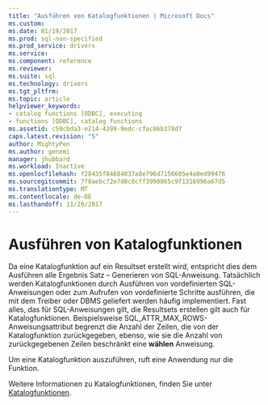 ```yaml
---
title: "Ausführen von Katalogfunktionen | Microsoft Docs"
ms.custom: 
ms.date: 01/19/2017
ms.prod: sql-non-specified
ms.prod_service: drivers
ms.service: 
ms.component: reference
ms.reviewer: 
ms.suite: sql
ms.technology: drivers
ms.tgt_pltfrm: 
ms.topic: article
helpviewer_keywords:
- catalog functions [ODBC], executing
- functions [ODBC], catalog functions
ms.assetid: c59cbda3-e214-4399-9edc-cfac86b378d7
caps.latest.revision: "5"
author: MightyPen
ms.author: genemi
manager: jhubbard
ms.workload: Inactive
ms.openlocfilehash: f28435f84684037a8e796d7156605e4a0ed99476
ms.sourcegitcommit: 7f8aebc72e7d0c8cff3990865c9f1316996a67d5
ms.translationtype: MT
ms.contentlocale: de-DE
ms.lasthandoff: 11/20/2017
---
```

# <a name="executing-catalog-functions"></a>Ausführen von Katalogfunktionen
Da eine Katalogfunktion auf ein Resultset erstellt wird, entspricht dies dem Ausführen alle Ergebnis Satz – Generieren von SQL-Anweisung. Tatsächlich werden Katalogfunktionen durch Ausführen von vordefinierten SQL-Anweisungen oder zum Aufrufen von vordefinierte Schritte ausführen, die mit dem Treiber oder DBMS geliefert werden häufig implementiert. Fast alles, das für SQL-Anweisungen gilt, die Resultsets erstellen gilt auch für Katalogfunktionen. Beispielsweise SQL_ATTR_MAX_ROWS-Anweisungsattribut begrenzt die Anzahl der Zeilen, die von der Katalogfunktion zurückgegeben, ebenso, wie sie die Anzahl von zurückgegebenen Zeilen beschränkt eine **wählen** Anweisung.  
  
 Um eine Katalogfunktion auszuführen, ruft eine Anwendung nur die Funktion.  
  
 Weitere Informationen zu Katalogfunktionen, finden Sie unter [Katalogfunktionen](../../../odbc/reference/develop-app/catalog-functions.md).
